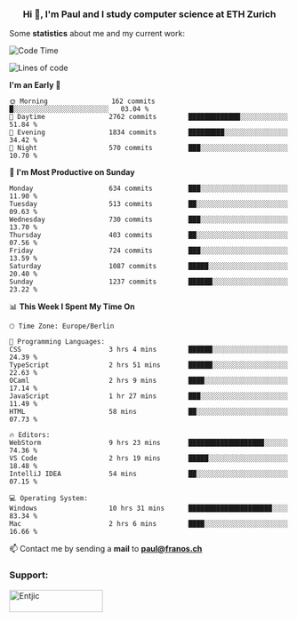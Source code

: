 <h3 align="center">Hi 👋, I'm Paul and I study computer science at ETH Zurich</h3>


Some **statistics** about me and my current work:

<!--START_SECTION:waka-->
![Code Time](http://img.shields.io/badge/Code%20Time-1%2C559%20hrs%2032%20mins-blue)

![Lines of code](https://img.shields.io/badge/From%20Hello%20World%20I%27ve%20Written-2.8%20million%20lines%20of%20code-blue)

**I'm an Early 🐤** 

```text
🌞 Morning                162 commits         █░░░░░░░░░░░░░░░░░░░░░░░░   03.04 % 
🌆 Daytime                2762 commits        █████████████░░░░░░░░░░░░   51.84 % 
🌃 Evening                1834 commits        █████████░░░░░░░░░░░░░░░░   34.42 % 
🌙 Night                  570 commits         ███░░░░░░░░░░░░░░░░░░░░░░   10.70 % 
```
📅 **I'm Most Productive on Sunday** 

```text
Monday                   634 commits         ███░░░░░░░░░░░░░░░░░░░░░░   11.90 % 
Tuesday                  513 commits         ██░░░░░░░░░░░░░░░░░░░░░░░   09.63 % 
Wednesday                730 commits         ███░░░░░░░░░░░░░░░░░░░░░░   13.70 % 
Thursday                 403 commits         ██░░░░░░░░░░░░░░░░░░░░░░░   07.56 % 
Friday                   724 commits         ███░░░░░░░░░░░░░░░░░░░░░░   13.59 % 
Saturday                 1087 commits        █████░░░░░░░░░░░░░░░░░░░░   20.40 % 
Sunday                   1237 commits        ██████░░░░░░░░░░░░░░░░░░░   23.22 % 
```


📊 **This Week I Spent My Time On** 

```text
🕑︎ Time Zone: Europe/Berlin

💬 Programming Languages: 
CSS                      3 hrs 4 mins        ██████░░░░░░░░░░░░░░░░░░░   24.39 % 
TypeScript               2 hrs 51 mins       ██████░░░░░░░░░░░░░░░░░░░   22.63 % 
OCaml                    2 hrs 9 mins        ████░░░░░░░░░░░░░░░░░░░░░   17.14 % 
JavaScript               1 hr 27 mins        ███░░░░░░░░░░░░░░░░░░░░░░   11.49 % 
HTML                     58 mins             ██░░░░░░░░░░░░░░░░░░░░░░░   07.73 % 

🔥 Editors: 
WebStorm                 9 hrs 23 mins       ███████████████████░░░░░░   74.36 % 
VS Code                  2 hrs 19 mins       █████░░░░░░░░░░░░░░░░░░░░   18.48 % 
IntelliJ IDEA            54 mins             ██░░░░░░░░░░░░░░░░░░░░░░░   07.15 % 

💻 Operating System: 
Windows                  10 hrs 31 mins      █████████████████████░░░░   83.34 % 
Mac                      2 hrs 6 mins        ████░░░░░░░░░░░░░░░░░░░░░   16.66 % 
```


<!--END_SECTION:waka-->

📫 Contact me by sending a **mail** to **paul@franos.ch**

<h3 align="left">Support:</h3>
<p><a href="https://ko-fi.com/Entjic"> <img align="left" src="https://cdn.ko-fi.com/cdn/kofi3.png?v=3" height="40" width="168" alt="Entjic" /></a></p>
